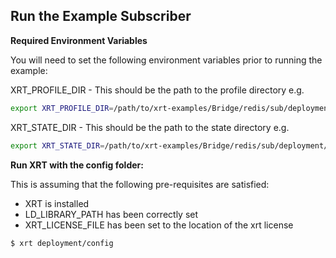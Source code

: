 ## Run the Example Subscriber

**Required Environment Variables**

You will need to set the following environment variables prior to running the example:

XRT_PROFILE_DIR - This should be the path to the profile directory e.g.

```bash
export XRT_PROFILE_DIR=/path/to/xrt-examples/Bridge/redis/sub/deployment/profiles/
```

XRT_STATE_DIR - This should be the path to the state directory e.g.

```bash
export XRT_STATE_DIR=/path/to/xrt-examples/Bridge/redis/sub/deployment/state/
```

**Run XRT with the config folder:**

This is assuming that the following pre-requisites are satisfied:

* XRT is installed
* LD_LIBRARY_PATH has been correctly set
* XRT_LICENSE_FILE has been set to the location of the xrt license

```bash
$ xrt deployment/config
```
